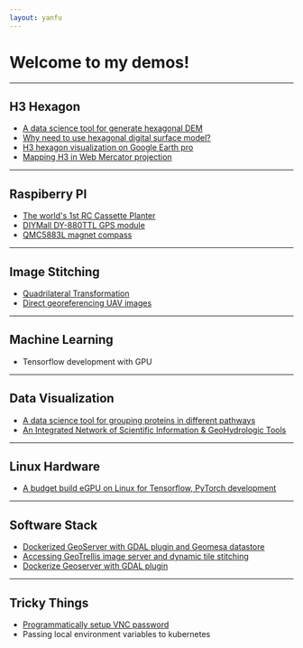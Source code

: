 ```yaml
---
layout: yanfu
---
```


# [](#header-1) Welcome to my demos!
---

## [](#header-2) H3 Hexagon
  - [A data science tool for generate hexagonal DEM](docs/AwsLidarH3.md)
  - [Why need to use hexagonal digital surface model?](docs/WhyUseHexagon.md)
  - [H3 hexagon visualization on Google Earth pro](docs/GoogleEarthH3Vis.md)
  - [Mapping H3 in Web Mercator projection](docs/H3Distortions.md)

---
  
## [](#header-2) Raspiberry PI
  - [The world's 1st RC Cassette Planter](docs/CassettePlanter.md)
  - [DIYMall DY-880TTL GPS module](docs/DY880TTL.md)
  - [QMC5883L magnet compass](docs/PyQMC5883L.md)

---
  
## [](#header-2) Image Stitching
  - [Quadrilateral Transformation](docs/QuadrilateralTransformation.md)
  - [Direct georeferencing UAV images](docs/UavDirectGeoreferencing.md)

---

## [](#header-2) Machine Learning
  - Tensorflow development with GPU

---

## [](#header-2) Data Visualization
  - [A data science tool for grouping proteins in different pathways](docs/ProteomicsGroupingByWeight.md)
  - [An Integrated Network of Scientific Information & GeoHydrologic Tools](https://nednr.nebraska.gov/insight/)

---

  
## [](#header-2) Linux Hardware
  - [A budget build eGPU on Linux for Tensorflow, PyTorch development](docs/LinuxGPU.md)

---

## [](#header-2) Software Stack
  - [Dockerized GeoServer with GDAL plugin and Geomesa datastore](docs/GeomesaMac.md)
  - [Accessing GeoTrellis image server and dynamic tile stitching](docs/Geotrellis.md)
  - [Dockerize Geoserver with GDAL plugin](docs/GeoServer.md)

---
  
## [](#header-2) Tricky Things
  - [Programmatically setup VNC password](docs/VNCansible.md)
  - Passing local environment variables to kubernetes

